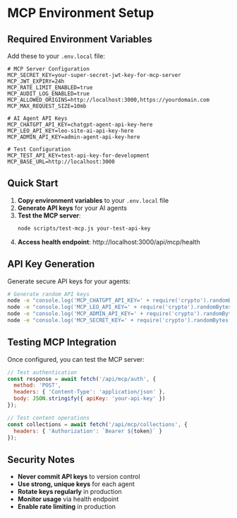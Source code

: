 # MCP Environment Setup

## Required Environment Variables

Add these to your `.env.local` file:

```env
# MCP Server Configuration
MCP_SECRET_KEY=your-super-secret-jwt-key-for-mcp-server
MCP_JWT_EXPIRY=24h
MCP_RATE_LIMIT_ENABLED=true
MCP_AUDIT_LOG_ENABLED=true
MCP_ALLOWED_ORIGINS=http://localhost:3000,https://yourdomain.com
MCP_MAX_REQUEST_SIZE=10mb

# AI Agent API Keys
MCP_CHATGPT_API_KEY=chatgpt-agent-api-key-here
MCP_LEO_API_KEY=leo-site-ai-api-key-here
MCP_ADMIN_API_KEY=admin-agent-api-key-here

# Test Configuration
MCP_TEST_API_KEY=test-api-key-for-development
MCP_BASE_URL=http://localhost:3000
```

## Quick Start

1. **Copy environment variables** to your `.env.local` file
2. **Generate API keys** for your AI agents
3. **Test the MCP server**:
   ```bash
   node scripts/test-mcp.js your-test-api-key
   ```
4. **Access health endpoint**: http://localhost:3000/api/mcp/health

## API Key Generation

Generate secure API keys for your agents:

```bash
# Generate random API keys
node -e "console.log('MCP_CHATGPT_API_KEY=' + require('crypto').randomBytes(32).toString('hex'))"
node -e "console.log('MCP_LEO_API_KEY=' + require('crypto').randomBytes(32).toString('hex'))"
node -e "console.log('MCP_ADMIN_API_KEY=' + require('crypto').randomBytes(32).toString('hex'))"
node -e "console.log('MCP_SECRET_KEY=' + require('crypto').randomBytes(64).toString('hex'))"
```

## Testing MCP Integration

Once configured, you can test the MCP server:

```javascript
// Test authentication
const response = await fetch('/api/mcp/auth', {
  method: 'POST',
  headers: { 'Content-Type': 'application/json' },
  body: JSON.stringify({ apiKey: 'your-api-key' })
});

// Test content operations
const collections = await fetch('/api/mcp/collections', {
  headers: { 'Authorization': `Bearer ${token}` }
});
```

## Security Notes

- **Never commit API keys** to version control
- **Use strong, unique keys** for each agent
- **Rotate keys regularly** in production
- **Monitor usage** via health endpoint
- **Enable rate limiting** in production


